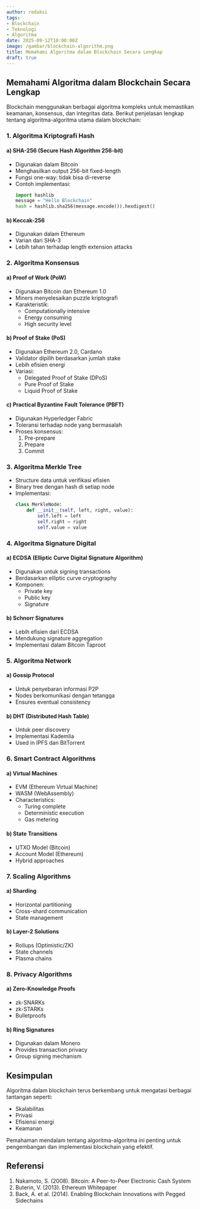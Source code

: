 ```yaml
---
author: redaksi
tags:
- Blockchain
- Teknologi
- Algoritma
date: 2025-09-12T10:00:00Z
image: /gambar/blockchain-algorithm.png
title: Memahami Algoritma dalam Blockchain Secara Lengkap
draft: true
---
```


## Memahami Algoritma dalam Blockchain Secara Lengkap

Blockchain menggunakan berbagai algoritma kompleks untuk memastikan keamanan, konsensus, dan integritas data. Berikut penjelasan lengkap tentang algoritma-algoritma utama dalam blockchain:

### 1. Algoritma Kriptografi Hash

#### a) SHA-256 (Secure Hash Algorithm 256-bit)
- Digunakan dalam Bitcoin
- Menghasilkan output 256-bit fixed-length
- Fungsi one-way: tidak bisa di-reverse
- Contoh implementasi:
  ```python
  import hashlib
  message = "Hello Blockchain"
  hash = hashlib.sha256(message.encode()).hexdigest()
  ```

#### b) Keccak-256
- Digunakan dalam Ethereum
- Varian dari SHA-3
- Lebih tahan terhadap length extension attacks

### 2. Algoritma Konsensus

#### a) Proof of Work (PoW)
- Digunakan Bitcoin dan Ethereum 1.0
- Miners menyelesaikan puzzle kriptografi
- Karakteristik:
  - Computationally intensive
  - Energy consuming
  - High security level

#### b) Proof of Stake (PoS)
- Digunakan Ethereum 2.0, Cardano
- Validator dipilih berdasarkan jumlah stake
- Lebih efisien energi
- Variasi:
  - Delegated Proof of Stake (DPoS)
  - Pure Proof of Stake
  - Liquid Proof of Stake

#### c) Practical Byzantine Fault Tolerance (PBFT)
- Digunakan Hyperledger Fabric
- Toleransi terhadap node yang bermasalah
- Proses konsensus:
  1. Pre-prepare
  2. Prepare
  3. Commit

### 3. Algoritma Merkle Tree

- Structure data untuk verifikasi efisien
- Binary tree dengan hash di setiap node
- Implementasi:
  ```python
  class MerkleNode:
      def __init__(self, left, right, value):
          self.left = left
          self.right = right
          self.value = value
  ```

### 4. Algoritma Signature Digital

#### a) ECDSA (Elliptic Curve Digital Signature Algorithm)
- Digunakan untuk signing transactions
- Berdasarkan elliptic curve cryptography
- Komponen:
  - Private key
  - Public key
  - Signature

#### b) Schnorr Signatures
- Lebih efisien dari ECDSA
- Mendukung signature aggregation
- Implementasi dalam Bitcoin Taproot

### 5. Algoritma Network

#### a) Gossip Protocol
- Untuk penyebaran informasi P2P
- Nodes berkomunikasi dengan tetangga
- Ensures eventual consistency

#### b) DHT (Distributed Hash Table)
- Untuk peer discovery
- Implementasi Kademlia
- Used in IPFS dan BitTorrent

### 6. Smart Contract Algorithms

#### a) Virtual Machines
- EVM (Ethereum Virtual Machine)
- WASM (WebAssembly)
- Characteristics:
  - Turing complete
  - Deterministic execution
  - Gas metering

#### b) State Transitions
- UTXO Model (Bitcoin)
- Account Model (Ethereum)
- Hybrid approaches

### 7. Scaling Algorithms

#### a) Sharding
- Horizontal partitioning
- Cross-shard communication
- State management

#### b) Layer-2 Solutions
- Rollups (Optimistic/ZK)
- State channels
- Plasma chains

### 8. Privacy Algorithms

#### a) Zero-Knowledge Proofs
- zk-SNARKs
- zk-STARKs
- Bulletproofs

#### b) Ring Signatures
- Digunakan dalam Monero
- Provides transaction privacy
- Group signing mechanism

## Kesimpulan

Algoritma dalam blockchain terus berkembang untuk mengatasi berbagai tantangan seperti:
- Skalabilitas
- Privasi
- Efisiensi energi
- Keamanan

Pemahaman mendalam tentang algoritma-algoritma ini penting untuk pengembangan dan implementasi blockchain yang efektif.

## Referensi
1. Nakamoto, S. (2008). Bitcoin: A Peer-to-Peer Electronic Cash System
2. Buterin, V. (2013). Ethereum Whitepaper
3. Back, A. et al. (2014). Enabling Blockchain Innovations with Pegged Sidechains